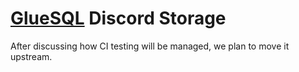 # [GlueSQL](https://github.com/gluesql/gluesql) Discord Storage

After discussing how CI testing will be managed, we plan to move it upstream.
